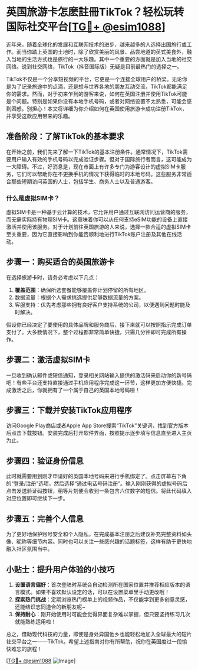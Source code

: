 # 英国旅游卡怎麽註冊TikTok？轻松玩转国际社交平台[[TG💪+ @esim1088](https://t.me/s/esim1088)]

近年来，随着全球化的发展和互联网技术的进步，越来越多的人选择出国旅行或工作。而当你踏上英国的土地时，除了欣赏美丽的风景、品尝地道的英式美食外，融入当地的生活方式也是旅行的一大乐趣。其中一个重要的方面就是加入当地的社交网络。说到社交网络，TikTok（抖音国际版）无疑是目前最热门的选择之一。

TikTok不仅是一个分享短视频的平台，它更是一个连接全球用户的桥梁。无论你是为了记录旅途中的点滴，还是想与世界各地的朋友互动交流，TikTok都能满足你的需求。然而，对于初来乍到的游客来说，如何在英国注册并使用TikTok可能是个问题。特别是如果你没有本地手机号码，或者对网络设置不太熟悉，可能会感到困惑。别担心！本文将详细为你介绍如何在英国使用旅游卡成功注册TikTok，并享受这款应用带来的乐趣。

## 准备阶段：了解TikTok的基本要求

在开始之前，我们先来了解一下TikTok的基本注册条件。通常情况下，TikTok需要用户输入有效的手机号码以完成验证步骤。但对于国际旅行者而言，这可能成为一大障碍。不过，好消息是，现在市面上有许多专门为游客设计的虚拟SIM卡服务，它们可以帮助你在不更换手机的情况下获得临时的本地号码。这些服务非常适合那些短期访问英国的人士，包括学生、商务人士以及普通游客。

### 什么是虚拟SIM卡？

虚拟SIM卡是一种基于云计算的技术，它允许用户通过互联网访问运营商的服务，而无需实际持有物理SIM卡。这意味着你可以从任何支持eSIM功能的设备上直接激活并使用该服务。对于计划前往英国旅游的人来说，选择一款合适的虚拟SIM卡至关重要，因为它直接影响到你能否顺利地进行TikTok账户注册及其他在线活动。

## 步骤一：购买适合的英国旅游卡

在选择旅游卡时，请务必考虑以下几点：

1. **覆盖范围**：确保所选套餐能够覆盖你计划停留的所有地区。
2. 数据流量：根据个人需求挑选提供足够数据流量的方案。
3. 客服支持：优先考虑那些拥有良好客户支持系统的公司，以便遇到问题时能及时解决。

假设你已经决定了要使用的具体品牌和服务商后，接下来就可以按照指示完成订单支付了。大多数情况下，整个过程都非常简单快捷，只需几分钟即可完成所有操作。

## 步骤二：激活虚拟SIM卡

一旦收到确认邮件或短信通知，登录相关网站输入提供的激活码来启动你的新号码吧！有些平台还支持直接通过手机应用程序完成这一环节，这样更加方便快捷。完成激活之后，你就拥有了一个属于自己的英国本地号码啦！

## 步骤三：下载并安装TikTok应用程序

访问Google Play商店或者Apple App Store搜索“TikTok”关键词，找到官方版本后点击下载按钮。安装完成后打开软件界面，按照提示逐步填写信息直至进入主页为止。

## 步骤四：验证身份信息

此时就需要用到刚才申请好的英国本地号码来进行手机绑定了。点击屏幕右下角的“登录/注册”选项，然后选择“通过电话号码注册”。输入刚刚获得的虚拟号码后点击发送验证码按钮，稍等片刻便会收到一条包含六位数字的短信。将此代码填入对应位置即可继续下一步。

## 步骤五：完善个人信息

为了更好地保护账号安全和个人隐私，在完成基本注册之后建议补充完整资料如头像、昵称等细节内容。同时也可以关注一些感兴趣的话题标签，这样有助于更快地融入社区氛围当中。

## 小贴士：提升用户体验的小技巧

1. **设置语言偏好**：首次登陆时系统会自动检测所在国家位置并推荐相应版本的语言模式。如果不喜欢默认设定的话，可以在设置菜单里手动更改哦！
2. **探索热门挑战**：定期浏览热门榜单上的视频作品，不仅能学到更多创意灵感，还能结识志同道合的新朋友呢~
3. **保持耐心**：刚开始使用时可能会觉得界面复杂难以掌握，但只要坚持练习几次就能熟练运用啦！

总之，借助现代科技的力量，即使是身处异国他乡也能轻松地加入全球最大的短片社交平台之一——TikTok。希望上述指南对你有所帮助，祝你在英国度过一段愉快难忘的旅程！

[[TG💪+ @esim1088](https://t.me/s/esim1088) ![Image](https://i.postimg.cc/4NQfJmqS/Snipaste-2025-05-13-00-14-12.png)]